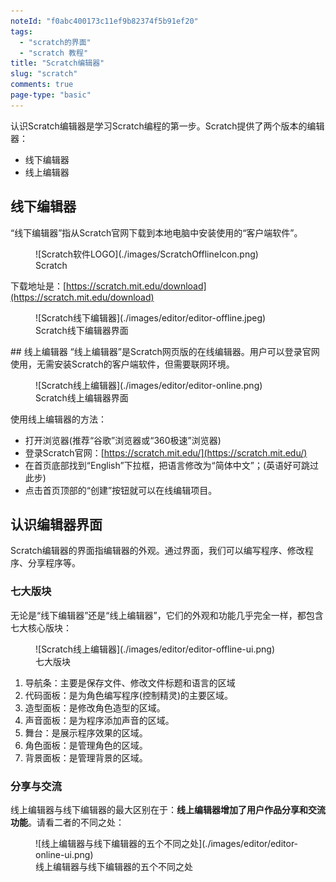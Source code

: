 ```yaml
---
noteId: "f0abc400173c11ef9b82374f5b91ef20"
tags:
  - "scratch的界面"
  - "scratch 教程"
title: "Scratch编辑器"
slug: "scratch"
comments: true
page-type: "basic"
---
```

认识Scratch编辑器是学习Scratch编程的第一步。Scratch提供了两个版本的编辑器：

- 线下编辑器
- 线上编辑器
## 线下编辑器
“线下编辑器”指从Scratch官网下载到本地电脑中安装使用的“客户端软件”。

<figure markdown="span">
  ![Scratch软件LOGO](./images/ScratchOfflineIcon.png)
  <figcaption>Scratch</figcaption>
</figure>

下载地址是：[https://scratch.mit.edu/download](https://scratch.mit.edu/download) 

<figure markdown="span">
  ![Scratch线下编辑器](./images/editor/editor-offline.jpeg)
  <figcaption>Scratch线下编辑器界面</figcaption>
</figure>
## 线上编辑器
“线上编辑器”是Scratch网页版的在线编辑器。用户可以登录官网使用，无需安装Scratch的客户端软件，但需要联网环境。
<figure markdown="span">
  ![Scratch线上编辑器](./images/editor/editor-online.png)
  <figcaption>Scratch线上编辑器界面</figcaption>
</figure>

使用线上编辑器的方法：

- 打开浏览器(推荐“谷歌”浏览器或“360极速”浏览器)
- 登录Scratch官网：[https://scratch.mit.edu/](https://scratch.mit.edu/)
- 在首页底部找到“English”下拉框，把语言修改为“简体中文”；(英语好可跳过此步)
- 点击首页顶部的“创建”按钮就可以在线编辑项目。
## 认识编辑器界面
Scratch编辑器的界面指编辑器的外观。通过界面，我们可以编写程序、修改程序、分享程序等。
### 七大版块
无论是“线下编辑器”还是“线上编辑器”，它们的外观和功能几乎完全一样，都包含七大核心版块：
<figure markdown="span">
  ![Scratch线上编辑器](./images/editor/editor-offline-ui.png)
  <figcaption>七大版块</figcaption>
</figure>

1. 导航条：主要是保存文件、修改文件标题和语言的区域
2. 代码面板：是为角色编写程序(控制精灵)的主要区域。
3. 造型面板：是修改角色造型的区域。
4. 声音面板：是为程序添加声音的区域。
5. 舞台：是展示程序效果的区域。
6. 角色面板：是管理角色的区域。
7. 背景面板：是管理背景的区域。

### 分享与交流
线上编辑器与线下编辑器的最大区别在于：**线上编辑器增加了用户作品分享和交流功能**。请看二者的不同之处：

<figure markdown="span">
  ![线上编辑器与线下编辑器的五个不同之处](./images/editor/editor-online-ui.png)
  <figcaption>线上编辑器与线下编辑器的五个不同之处</figcaption>
</figure>




